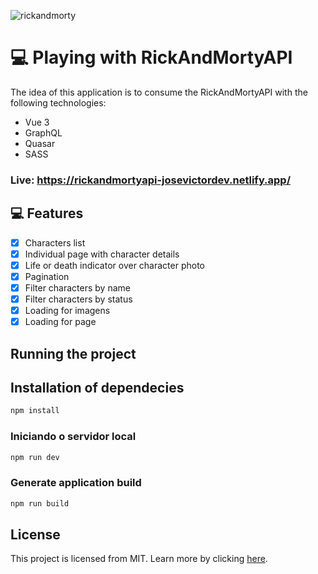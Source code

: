 ![rickandmorty](https://user-images.githubusercontent.com/66215200/223308926-7cb4d2e8-a68b-48ac-a462-371cfe4a4095.png)
# 💻 Playing with RickAndMortyAPI
The idea of this application is to consume the RickAndMortyAPI with the following technologies:
- Vue 3
- GraphQL
- Quasar
- SASS

### Live: https://rickandmortyapi-josevictordev.netlify.app/

## 💻 **Features**
- [x]  Characters list
- [x]  Individual page with character details
- [x]  Life or death indicator over character photo
- [x]  Pagination
- [x]  Filter characters by name
- [x]  Filter characters by status
- [x]  Loading for imagens
- [x]  Loading for page

## Running the project

## Installation of dependecies

```sh
npm install
```

### Iniciando o servidor local

```sh
npm run dev
```

### Generate application build

```sh
npm run build
```

## License

This project is licensed from MIT. Learn more by clicking [here](LICENSE).
